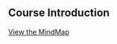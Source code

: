 ## Course Introduction

[View the MindMap](http://www.processon.com/view/link/57936eaee4b06834741b3b3a)
